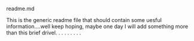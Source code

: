 readme.md

This is the generic readme file that should contain some uesful information....well keep hoping, maybe one day I will add something more than this brief drivel.
.
.
.
.
.
.
.
.
